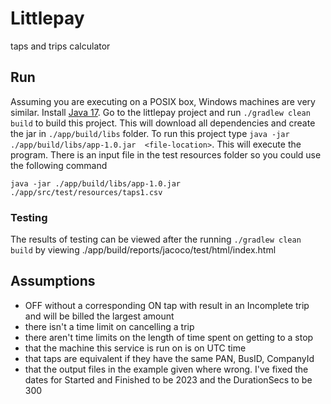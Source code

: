 # Littlepay
taps and trips calculator

## Run
Assuming you are executing on a POSIX box, Windows machines are very similar. Install [Java 17](http://www.oracle.com/technetwork/java/javase/downloads/index.html). Go to the littlepay project and run `./gradlew clean build` to build this project. This will download all dependencies and create the jar in `./app/build/libs` folder. To run this project type `java -jar ./app/build/libs/app-1.0.jar  <file-location>`. This will execute the program. There is an input file in the test resources folder so you could use the following command
```
java -jar ./app/build/libs/app-1.0.jar ./app/src/test/resources/taps1.csv
```

### Testing
The results of testing can be viewed after the running `./gradlew clean build` by viewing ./app/build/reports/jacoco/test/html/index.html

## Assumptions
* OFF without a corresponding ON tap with result in an Incomplete trip and will be billed the largest amount
* there isn't a time limit on cancelling a trip
* there aren't time limits on the length of time spent on getting to a stop
* that the machine this service is run on is on UTC time
* that taps are equivalent if they have the same PAN, BusID, CompanyId
* that the output files in the example given where wrong. I've fixed the dates for Started and Finished to be 2023 and the DurationSecs to be 300
